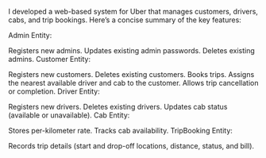 I developed a web-based system for Uber that manages customers, drivers, cabs, and trip bookings. Here’s a concise summary of the key features:

Admin Entity:

Registers new admins.
Updates existing admin passwords.
Deletes existing admins.
Customer Entity:

Registers new customers.
Deletes existing customers.
Books trips.
Assigns the nearest available driver and cab to the customer.
Allows trip cancellation or completion.
Driver Entity:

Registers new drivers.
Deletes existing drivers.
Updates cab status (available or unavailable).
Cab Entity:

Stores per-kilometer rate.
Tracks cab availability.
TripBooking Entity:

Records trip details (start and drop-off locations, distance, status, and bill).
